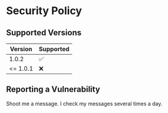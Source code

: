 # Security Policy

## Supported Versions

| Version  | Supported          |
|----------| ------------------ |
| 1.0.2    | :white_check_mark: |
| <= 1.0.1 | :x:                |


## Reporting a Vulnerability

Shoot me a message.
I check my messages several times a day.
